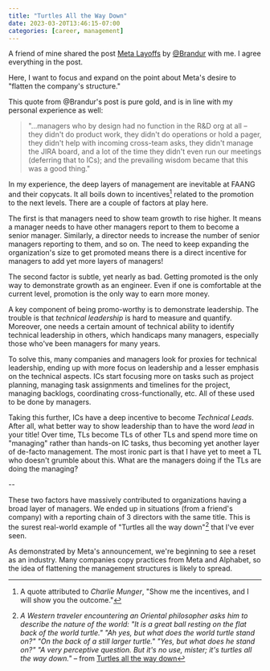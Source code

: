 ```yaml
---
title: "Turtles All the Way Down"
date: 2023-03-20T13:46:15-07:00
categories: [career, management]
---
```



A friend of mine shared the post [Meta Layoffs](https://brandur.org/fragments/meta-layoffs) by [@Brandur](https://twitter.com/brandur) with me. I agree everything in the post.

Here, I want to focus and expand on the point about Meta's desire to "flatten the company's structure."

<!--more-->

This quote from @Brandur's post is pure gold, and is in line with my personal experience as well:

> "...managers who by design had no function in the R&D org at all – they didn't do product work, they didn't do operations or hold a pager, they didn't help with incoming cross-team asks, they didn't manage the JIRA board, and a lot of the time they didn't even run our meetings (deferring that to ICs); and the prevailing wisdom became that this was a good thing."

In my experience, the deep layers of management are inevitable at FAANG and their copycats. It all boils down to incentives[^1] related to the promotion to the next levels. There are a couple of factors at play here.

The first is that managers need to show team growth to rise higher. It means a manager needs to have other managers report to them to become a senior manager. Similarly, a director needs to increase the number of senior managers reporting to them, and so on. The need to keep expanding the organization's size to get promoted means there is a direct incentive for managers to add yet more layers of managers!

The second factor is subtle, yet nearly as bad. Getting promoted is the only way to demonstrate growth as an engineer. Even if one is comfortable at the current level, promotion is the only way to earn more money.

A key component of being promo-worthy is to demonstrate leadership. The trouble is that *technical leadership* is hard to measure and quantify. Moreover, one needs a certain amount of technical ability to identify technical leadership in others, which handicaps many managers, especially those who've been managers for many years.

To solve this, many companies and managers look for proxies for technical leadership, ending up with more focus on leadership and a lesser emphasis on the technical aspects. ICs start focusing more on tasks such as project planning, managing task assignments and timelines for the project, managing backlogs, coordinating cross-functionally, etc. All of these used to be done by managers.

Taking this further, ICs have a deep incentive to become *Technical Leads*. After all, what better way to show leadership than to have the word *lead* in your title! Over time, TLs become TLs of other TLs and spend more time on "managing" rather than hands-on IC tasks, thus becoming yet another layer of de-facto management. The most ironic part is that I have yet to meet a TL who doesn't grumble about this. What are the managers doing if the TLs are doing the managing?

--

These two factors have massively contributed to organizations having a broad layer of managers. We ended up in situations (from a friend's company) with a reporting chain of 3 directors with the same title. This is the surest real-world example of "Turtles all the way down"[^2] that I've ever seen.

As demonstrated by Meta's announcement, we're beginning to see a reset as an industry. Many companies copy practices from Meta and Alphabet, so the idea of flattening the management structures is likely to spread.



[^1]: A quote attributed to *Charlie Munger*, "Show me the incentives, and I will show you the outcome."

[^2]: *A Western traveler encountering an Oriental philosopher asks him to describe the nature of the world: "It is a great ball resting on the flat back of the world turtle." "Ah yes, but what does the world turtle stand on?" "On the back of a still larger turtle." "Yes, but what does he stand on?" "A very perceptive question. But it's no use, mister; it's turtles all the way down."* – from [Turtles all the way down](https://en.wikiquote.org/wiki/Turtles_all_the_way_down)

